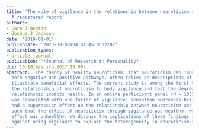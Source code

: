 ```yaml
---
title: 'The role of vigilance in the relationship between neuroticism and health:
  A registered report'
authors:
- Sara J Weston
- Joshua J Jackson
date: '2018-01-01'
publishDate: '2025-08-08T04:41:45.053228Z'
publication_types:
- article-journal
publication: '*Journal of Research in Personality*'
doi: 10.1016/j.jrp.2017.10.005
abstract: 'The theory of healthy neuroticism, that neuroticism can impact health through
  both negative and positive pathways, often relies on descriptions of vigilance to
  illustrate beneficial effects. The current study is among the first to describe
  the relationship of neuroticism to body vigilance and test the degree to which this
  relationship impacts health. In an online participant panel (N = 1055), neuroticism
  was associated with one factor of vigilance: sensation awareness belief. This factor
  had a suppression effect on the relationship between neuroticism and healthy behavior,
  such that the effect of neuroticism through vigilance was healthy, whereas the direct
  effect was unhealthy. We discuss the implications of these findings and caution
  against using vigilance to explain the heterogeneity in neuroticism-health relationships.'
---
```

